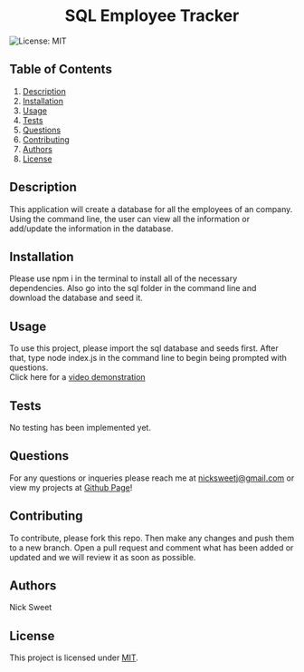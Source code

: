 
  <h1 align="center">SQL Employee Tracker </h1>
  

  ![License: MIT](https://img.shields.io/badge/License-MIT-yellow.svg)
  ## Table of Contents
  1. [Description](#description)
  2. [Installation](#installation)
  3. [Usage](#usage)
  4. [Tests](#tests)
  5. [Questions](#questions)
  6. [Contributing](#contributing)
  7. [Authors](#authors)
  8. [License](#license)
  ## Description<a name="description"></a>
  This application will create a database for all the employees of an company. Using the command line, the user can view all the information or add/update the information in the database. 

  ## Installation<a name="installation"></a>
  Please use npm i in the terminal to install all of the necessary dependencies. Also go into the sql folder in the command line and download the database and seed it.  

  ## Usage<a name="usage"></a> 
  To use this project, please import the sql database and seeds first. After that, type node index.js in the command line to begin being prompted with questions. <br>
  Click here for a [video demonstration](https://drive.google.com/file/d/1eqmU_czspetV5ywkY922V9E9EqGC2Fod/view)
  ## Tests<a name="tests"></a>
  No testing has been implemented yet. 

  ## Questions<a name="questions"></a>
  For any questions or inqueries please reach me at nicksweetj@gmail.com or view my projects at [Github Page](https://github.com/NickSweet1)! 

  ## Contributing<a name="contributing"></a>
  To contribute, please fork this repo. Then make any changes and push them to a new branch. Open a pull request and comment what has been added or updated and we will review it as soon as possible. 

  ## Authors<a name="authors"></a>
  Nick Sweet 

  ## License<a name="license"></a>
  This project is licensed under [MIT](https://opensource.org/licenses/MIT).
